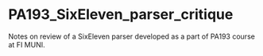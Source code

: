# PA193_SixEleven_parser_critique
Notes on review of a SixEleven parser developed as a part of PA193 course at FI MUNI.
